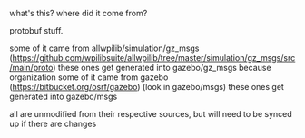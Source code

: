 what's this? where did it come from?

protobuf stuff. 

some of it came from allwpilib/simulation/gz_msgs (https://github.com/wpilibsuite/allwpilib/tree/master/simulation/gz_msgs/src/main/proto)
these ones get generated into gazebo/gz_msgs
because organization
some of it came from gazebo (https://bitbucket.org/osrf/gazebo) (look in gazebo/msgs)
these ones get generated into gazebo/msgs

all are unmodified from their respective sources, but will need to be synced up if there are changes
